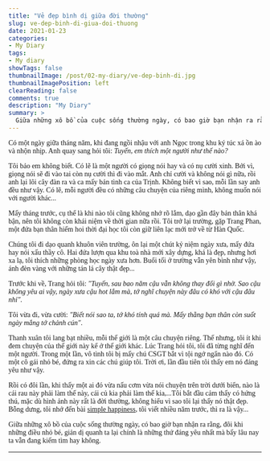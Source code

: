 ```yaml
---
title: "Vẻ đẹp bình dị giữa đời thường"
slug: ve-dep-binh-di-giua-doi-thuong
date: 2021-01-23
categories:
- My Diary
tags:
- My diary
showTags: false
thumbnailImage: /post/02-my-diary/ve-dep-binh-di.jpg
thumbnailImagePosition: left
clearReading: false	
comments: true
description: "My Diary"
summary: >
  Giữa những xô bồ của cuộc sống thường ngày, có bao giờ bạn nhận ra rằng, đôi khi những điều nhỏ bé, giản dị quanh ta lại chính là những thứ đáng yêu nhất mà bấy lâu nay ta vẫn đang kiếm tìm hay không...
---
```


<p style = "font-family:Lora; font-weight: 400">Có một ngày giữa tháng năm, khi đang ngồi nhậu với anh Ngọc trong khu ký túc xá ồn ào và nhộn nhịp. Anh quay sang hỏi tôi: <i>Tuyến, em thích một người như thế nào?</i></p>

<p style = "font-family:Lora; font-weight: 400">Tôi bảo em không biết. Có lẽ là một người có giọng nói hay và có nụ cười xinh. Bởi vì, giọng nói sẽ đi vào tai còn nụ cười thì đi vào mắt. Anh chỉ cười và không nói gì nữa, rồi anh lại lôi cây đàn ra và ca mấy bản tình ca của Trịnh. Không biết vì sao, mỗi lần say anh đều như vậy. Có lẽ, mỗi người đều có những câu chuyện của riêng mình, không muốn nói với người khác... </p>

<p style = "font-family:Lora; font-weight: 400">Mấy tháng trước, cụ thể là khi nào tôi cũng không nhớ rõ lắm, dạo gần đây bản thân khá bận, nên tôi không còn khái niệm về thời gian nữa rồi. Tôi trở lại trường, gặp Trang Phan, một đứa bạn thân hiếm hoi thời đại học tôi còn giữ liên lạc mới trở về từ Hàn Quốc.</p>

<p style = "font-family:Lora; font-weight: 400">Chúng tôi đi dạo quanh khuôn viên trường, ôn lại một chút kỷ niệm ngày xưa, mấy đứa hay nói xấu thầy cô. Hai đứa lượn qua khu toà nhà mới xây dựng, khá là đẹp, nhưng hơi xa lạ, tôi thích những phòng học ngày xưa hơn. Buổi tối ở trường vẫn yên bình như vậy, ánh đèn vàng với những tán lá cây thật đẹp...</p>

<p style = "font-family:Lora; font-weight: 400">Trước khi về, Trang hỏi tôi: <i>"Tuyến, sau bao năm cậu vẫn không thay đổi gì nhờ. Sao cậu không yêu ai vậy, ngày xưa cậu hot lắm mà, tớ nghĩ chuyện này đâu có khó với cậu đâu nhỉ"</i>.</p>

<p style = "font-family:Lora; font-weight: 400">Tôi vừa đi, vừa cười: <i>"Biết nói sao ta, tớ khó tính quá mà. Mấy thằng bạn thân còn suốt ngày mắng tớ chảnh cún"</i>.</p>

<p style = "font-family:Lora; font-weight: 400">Thanh xuân tôi lang bạt nhiều, mỗi thế giới là một câu chuyện riêng. Thế nhưng, tôi ít khi đem chuyện của thế giới này kể ở thế giới khác. Lúc Trang hỏi tôi, tôi đã từng nghĩ đến một người. Trong một lần, vô tình tôi bị mấy chú CSGT bắt vì tội ngớ ngẩn nào đó. Có một cô gái nhỏ bé, đứng ra xin các chú giúp tôi. Trời ơi, lần đầu tiên tôi thấy em nó đáng yêu như vậy.</p>

<p style = "font-family:Lora; font-weight: 400">Rồi có đôi lần, khi thấy một ai đó vừa nấu cơm vừa nói chuyện trên trời dưới biển, nào là cái rau này phải làm thế này, cái củ kia phải làm thế kia,...Tôi bắt đầu cảm thấy có hứng thú, mặc dù hình ảnh này rất là đời thường, không hiểu vì sao tôi lại thấy nó thật đẹp. Bỗng dưng, tôi nhớ đến bài <a href="/2015/05/happy-simple/">simple happiness</a>, tôi viết nhiều năm trước, thì ra là vậy...</p>

<p style = "font-family:Lora; font-weight: 400">Giữa những xô bồ của cuộc sống thường ngày, có bao giờ bạn nhận ra rằng, đôi khi những điều nhỏ bé, giản dị quanh ta lại chính là những thứ đáng yêu nhất mà bấy lâu nay ta vẫn đang kiếm tìm hay không.</p>

---

